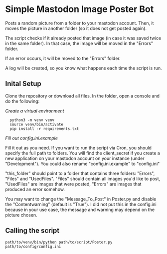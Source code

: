 # Simple Mastodon Image Poster Bot

Posts a random picture from a folder to your mastodon account. Then, it moves the picture in another folder (so it does not get posted again).

The script checks if it already posted that image (in case it was saved twice in the same folder). In that case, the image will be moved in the "Errors" folder.

If an error occurs, it will be moved to the "Errors" folder.

A log will be created, so you know what happens each time the script is run.

## Inital Setup

Clone the repository or download all files. In the folder, open a console and do the following:

 _Create a virtual environment_
```
  python3 -m venv venv
  source venv/bin/activate
  pip install -r requirements.txt
```

_Fill out config.ini.example_

Fill it out as you need. If you want to run the script via Cron, you should specify the full path to folders. You will find the client_secret if you create a new application on your mastodon account on your instance (under "Development"). You could also rename "config.ini.example" to "config.ini"

"this_folder" should point to a folder that contains three folders: "Errors", "Files" and "UsedFiles". "Files" should contain all images you'd like to post, "UsedFiles" are images that were posted, "Errors" are images that produced an error somehow.

You may want to change the "Message_To_Post" in Poster.py and disable the "Contentwarning" (default is "True"). I did not put this in the config.ini because in your use case, the message and warning may depend on the picture chosen.

## Calling the script
```
path/to/venv/bin/python path/to/script/Poster.py path/to/config/config.ini
```

